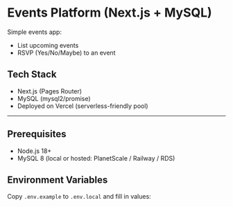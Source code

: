 # Events Platform (Next.js + MySQL)

Simple events app:
- List upcoming events
- RSVP (Yes/No/Maybe) to an event

## Tech Stack
- Next.js (Pages Router)
- MySQL (mysql2/promise)
- Deployed on Vercel (serverless-friendly pool)

---

## Prerequisites
- Node.js 18+
- MySQL 8 (local or hosted: PlanetScale / Railway / RDS)

## Environment Variables
Copy `.env.example` to `.env.local` and fill in values:

